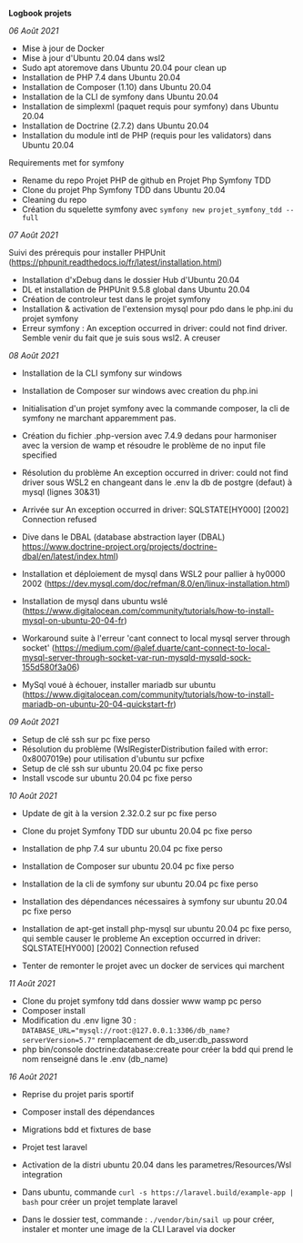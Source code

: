 **Logbook projets**


*06 Août 2021*
- Mise à jour de Docker
- Mise à jour d'Ubuntu 20.04 dans wsl2
- Sudo apt atoremove dans Ubuntu 20.04 pour clean up
- Installation de PHP 7.4 dans Ubuntu 20.04
- Installation de Composer (1.10) dans Ubuntu 20.04
- Installation de la CLI de symfony dans Ubuntu 20.04
- Installation de simplexml (paquet requis pour symfony) dans Ubuntu 20.04
- Installation de Doctrine (2.7.2) dans Ubuntu 20.04
- Installation du module intl de PHP (requis pour les validators) dans Ubuntu 20.04

Requirements met for symfony

- Rename du repo Projet PHP de github en Projet Php Symfony TDD
- Clone du projet Php Symfony TDD dans Ubuntu 20.04
- Cleaning du repo
- Création du squelette symfony avec ```symfony new projet_symfony_tdd --full```


*07 Août 2021*


Suivi des prérequis pour installer PHPUnit (https://phpunit.readthedocs.io/fr/latest/installation.html)


- Installation d'xDebug dans le dossier Hub d'Ubuntu 20.04
- DL et installation de PHPUnit 9.5.8 global dans Ubuntu 20.04
- Création de controleur test dans le projet symfony
- Installation & activation de l'extension mysql pour pdo dans le php.ini du projet symfony
- Erreur symfony : An exception occurred in driver: could not find driver. Semble venir du fait que je suis sous wsl2. A creuser

*08 Août 2021*


- Installation de la CLI symfony sur windows
- Installation de Composer sur windows avec creation du php.ini
- Initialisation d'un projet symfony avec la commande composer, la cli de symfony ne marchant apparemment pas.
- Création du fichier .php-version avec 7.4.9 dedans pour harmoniser avec la version de wamp et résoudre le problème de no input file specified

- Résolution du problème  An exception occurred in driver: could not find driver sous WSL2 en changeant dans le .env la db de postgre (defaut) à mysql (lignes 30&31)
- Arrivée sur An exception occurred in driver: SQLSTATE[HY000] [2002] Connection refused
- Dive dans le DBAL (database abstraction layer (DBAL) https://www.doctrine-project.org/projects/doctrine-dbal/en/latest/index.html)
- Installation et déploiement de mysql dans WSL2 pour pallier à hy0000 2002 (https://dev.mysql.com/doc/refman/8.0/en/linux-installation.html)
- Installation de mysql dans ubuntu wslé (https://www.digitalocean.com/community/tutorials/how-to-install-mysql-on-ubuntu-20-04-fr)
- Workaround suite à l'erreur 'cant connect to local mysql server through socket' (https://medium.com/@alef.duarte/cant-connect-to-local-mysql-server-through-socket-var-run-mysqld-mysqld-sock-155d580f3a06)
- MySql voué à échouer, installer mariadb sur ubuntu (https://www.digitalocean.com/community/tutorials/how-to-install-mariadb-on-ubuntu-20-04-quickstart-fr)


*09 Août 2021*


- Setup de clé ssh sur pc fixe perso
- Résolution du problème (WslRegisterDistribution failed with error: 0x8007019e) pour utilisation d'ubuntu sur pcfixe
- Setup de clé ssh sur ubuntu 20.04 pc fixe perso
- Install vscode sur ubuntu 20.04 pc fixe perso


*10 Août 2021*

- Update de git à la version 2.32.0.2 sur pc fixe perso
- Clone du projet Symfony TDD sur ubuntu 20.04 pc fixe perso
- Installation de php 7.4 sur ubuntu 20.04 pc fixe perso
- Installation de Composer sur ubuntu 20.04 pc fixe perso
- Installation de la cli de symfony sur ubuntu 20.04 pc fixe perso
- Installation des dépendances nécessaires à symfony sur ubuntu 20.04 pc fixe perso
- Installation de apt-get install php-mysql sur ubuntu 20.04 pc fixe perso, qui semble causer le probleme An exception occurred in driver: SQLSTATE[HY000] [2002] Connection refused

- Tenter de remonter le projet avec un docker de services qui marchent


*11 Août 2021*

- Clone du projet symfony tdd dans dossier www wamp pc perso
- Composer install
- Modification du .env ligne 30 :
```DATABASE_URL="mysql://root:@127.0.0.1:3306/db_name?serverVersion=5.7"```
remplacement de db_user:db_password
- php bin/console doctrine:database:create pour créer la bdd qui prend  le nom renseigné dans le .env (db_name)

*16 Août 2021*

- Reprise du projet paris sportif
- Composer install des dépendances
- Migrations bdd et fixtures de base

- Projet test laravel
- Activation de la distri ubuntu 20.04 dans les parametres/Resources/Wsl integration
- Dans ubuntu, commande ```curl -s https://laravel.build/example-app | bash``` pour créer un projet template laravel
- Dans le dossier test, commande : ```./vendor/bin/sail up``` pour créer, instaler et monter une image  de la CLI Laravel via docker
